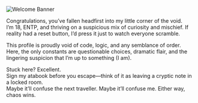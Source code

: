 ![Welcome Banner](https://i.pinimg.com/736x/82/4c/5a/824c5aaf733efad65458a0c7cb00e7c3.jpg)

Congratulations, you’ve fallen headfirst into my little corner of the void.  
I’m 18, ENTP, and thriving on a suspicious mix of curiosity and mischief. If reality had a reset button, I’d press it just to watch everyone scramble.

This profile is proudly void of code, logic, and any semblance of order.  
Here, the only constants are questionable choices, dramatic flair, and the lingering suspicion that I’m up to something (I am).

Stuck here? Excellent.  
Sign my atabook before you escape—think of it as leaving a cryptic note in a locked room.  
Maybe it’ll confuse the next traveller. Maybe it’ll confuse me. Either way, chaos wins.
<!--
**seradore/seradore** is a ✨ _special_ ✨ repository because its `README.md` (this file) appears on your GitHub profile.

Here are some ideas to get you started:

- 🔭 I’m currently working on ...
- 🌱 I’m currently learning ...
- 👯 I’m looking to collaborate on ...
- 🤔 I’m looking for help with ...
- 💬 Ask me about ...
- 📫 How to reach me: ...
- 😄 Pronouns: ...
- ⚡ Fun fact: ...
-->
